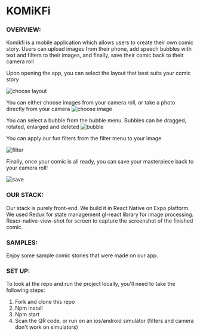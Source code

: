 # KOMiKFi



### OVERVIEW:

Komikfi is a mobile application which allows users to create their own comic story. Users can upload images from their phone, add speech bubbles with text and filters to their images, and finally, save their comic back to their camera roll

Upon opening the app, you can select the layout that best suits your comic story

![choose layout](https://media.giphy.com/media/QZQCwIa9WWhHuAyDkl/giphy.gif)

You can either choose images from your camera roll, or take a photo directly from your camera
![choose image](https://media.giphy.com/media/QumDZIZQ9SzgHpglVW/giphy.gif)

You can select a bubble from the bubble menu. Bubbles can be dragged, rotated, enlarged and deleted
![bubble](https://media.giphy.com/media/S3WLa1bNqQgHmsc4A7/giphy.gif)

You can apply our fun filters from the filter menu to your image

![filter](https://media.giphy.com/media/Tga8L9WZEn31d0yCF7/giphy.gif)

Finally, once your comic is all ready, you can save your masterpiece back to your camera roll!

![save](https://media.giphy.com/media/cOWj17U8Hy8fjHcmvi/giphy.gif)

### OUR STACK:

Our stack is purely front-end. We build it in React Native on Expo platform. We used Redux for state management gl-react library for image processing. Reacr-native-view-shot for screen to capture the screenshot of the finished comic.

### SAMPLES:

Enjoy some sample comic stories that were made on our app.


### SET UP:

To look at the repo and run the project locally, you'll need to take the following steps:

1. Fork and clone this repo
2. Npm install
3. Npm start
4. Scan the QR code, or run on an ios/android simulator (filters and camera don't work on simulators)
